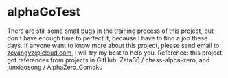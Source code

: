 # alphaGoTest
There are still some small bugs in the training process of this project, but I don't have enough time to perfect it, because I have to find a job these days. If anyone want to know more about this project, please send email to: zeyangyz@icloud.com, I will try my best to help you.
Reference: this project got references from projects in GitHub: Zeta36 / chess-alpha-zero, and junxiaosong / AlphaZero_Gomoku
